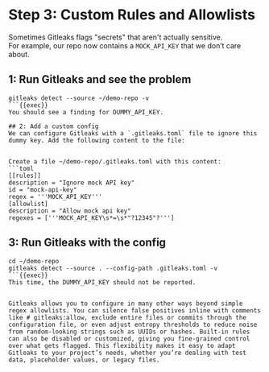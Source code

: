 # Step 3: Custom Rules and Allowlists

Sometimes Gitleaks flags "secrets" that aren't actually sensitive.  
For example, our repo now contains a `MOCK_API_KEY` that we don’t care about. 


## 1: Run Gitleaks and see the problem

```
gitleaks detect --source ~/demo-repo -v
```{{exec}}
You should see a finding for DUMMY_API_KEY.

## 2: Add a custom config
We can configure Gitleaks with a `.gitleaks.toml` file to ignore this dummy key. Add the following content to the file:


Create a file ~/demo-repo/.gitleaks.toml with this content:
```toml
[[rules]]
description = "Ignore mock API key"
id = "mock-api-key"
regex = '''MOCK_API_KEY'''
[allowlist]
description = "Allow mock api key"
regexes = ['''MOCK_API_KEY\s*=\s*"?12345"?''']
```

## 3: Run Gitleaks with the config
```
cd ~/demo-repo
gitleaks detect --source . --config-path .gitleaks.toml -v
```{{exec}}
This time, the DUMMY_API_KEY should not be reported.


Gitleaks allows you to configure in many other ways beyond simple regex allowlists. You can silence false positives inline with comments like # gitleaks:allow, exclude entire files or commits through the configuration file, or even adjust entropy thresholds to reduce noise from random-looking strings such as UUIDs or hashes. Built-in rules can also be disabled or customized, giving you fine-grained control over what gets flagged. This flexibility makes it easy to adapt Gitleaks to your project’s needs, whether you’re dealing with test data, placeholder values, or legacy files.